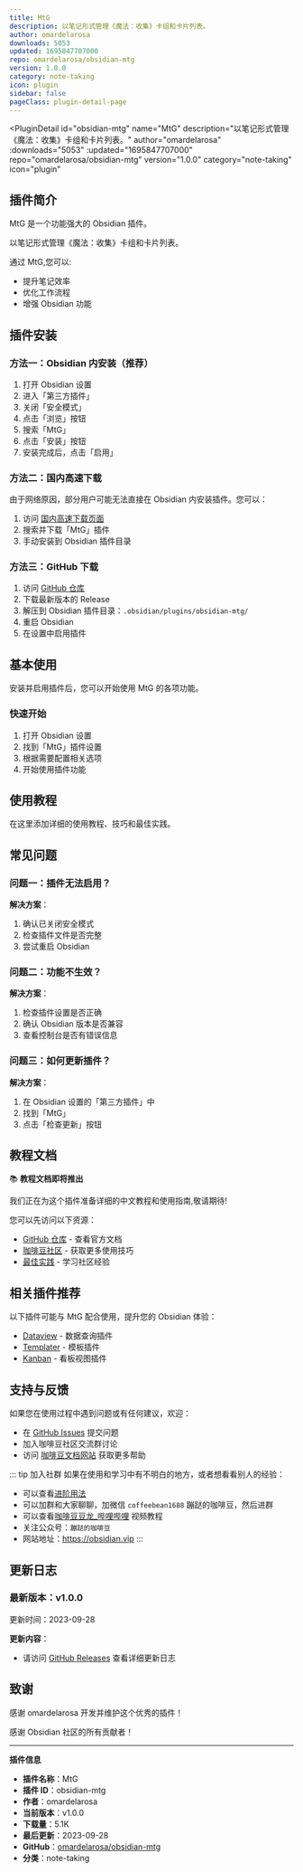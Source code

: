 ```yaml
---
title: MtG
description: 以笔记形式管理《魔法：收集》卡组和卡片列表。
author: omardelarosa
downloads: 5053
updated: 1695847707000
repo: omardelarosa/obsidian-mtg
version: 1.0.0
category: note-taking
icon: plugin
sidebar: false
pageClass: plugin-detail-page
---
```


<PluginDetail
  id="obsidian-mtg"
  name="MtG"
  description="以笔记形式管理《魔法：收集》卡组和卡片列表。"
  author="omardelarosa"
  :downloads="5053"
  :updated="1695847707000"
  repo="omardelarosa/obsidian-mtg"
  version="1.0.0"
  category="note-taking"
  icon="plugin"
>

<!-- AUTO_GENERATED_START -->
## 插件简介

MtG 是一个功能强大的 Obsidian 插件。

以笔记形式管理《魔法：收集》卡组和卡片列表。

通过 MtG,您可以:

- 提升笔记效率
- 优化工作流程
- 增强 Obsidian 功能

<!-- AUTO_GENERATED_END -->

<!-- AUTO_GENERATED_START -->
## 插件安装

### 方法一：Obsidian 内安装（推荐）

1. 打开 Obsidian 设置
2. 进入「第三方插件」
3. 关闭「安全模式」
4. 点击「浏览」按钮
5. 搜索「MtG」
6. 点击「安装」按钮
7. 安装完成后，点击「启用」

### 方法二：国内高速下载

由于网络原因，部分用户可能无法直接在 Obsidian 内安装插件。您可以：

1. 访问 [国内高速下载页面](/zh/documentation/obsidian-plugins-download.html)
2. 搜索并下载「MtG」插件
3. 手动安装到 Obsidian 插件目录

### 方法三：GitHub 下载

1. 访问 [GitHub 仓库](https://github.com/omardelarosa/obsidian-mtg)
2. 下载最新版本的 Release
3. 解压到 Obsidian 插件目录：`.obsidian/plugins/obsidian-mtg/`
4. 重启 Obsidian
5. 在设置中启用插件

## 基本使用

安装并启用插件后，您可以开始使用 MtG 的各项功能。

### 快速开始

1. 打开 Obsidian 设置
2. 找到「MtG」插件设置
3. 根据需要配置相关选项
4. 开始使用插件功能

<!-- AUTO_GENERATED_END -->

<!-- CUSTOM_CONTENT_START:tutorial -->
## 使用教程

在这里添加详细的使用教程、技巧和最佳实践。

<!-- CUSTOM_CONTENT_END:tutorial -->

<!-- SHARED_CONTENT_START -->
## 常见问题

### 问题一：插件无法启用？

**解决方案**：
1. 确认已关闭安全模式
2. 检查插件文件是否完整
3. 尝试重启 Obsidian

### 问题二：功能不生效？

**解决方案**：
1. 检查插件设置是否正确
2. 确认 Obsidian 版本是否兼容
3. 查看控制台是否有错误信息

### 问题三：如何更新插件？

**解决方案**：
1. 在 Obsidian 设置的「第三方插件」中
2. 找到「MtG」
3. 点击「检查更新」按钮

## 教程文档

📚 **教程文档即将推出**

我们正在为这个插件准备详细的中文教程和使用指南,敬请期待!

您可以先访问以下资源：
- [GitHub 仓库](https://github.com/omardelarosa/obsidian-mtg) - 查看官方文档
- [咖啡豆社区](/zh/bases/) - 获取更多使用技巧
- [最佳实践](/zh/best-practices/) - 学习社区经验

## 相关插件推荐

以下插件可能与 MtG 配合使用，提升您的 Obsidian 体验：

- [Dataview](/zh/plugins/dataview.html) - 数据查询插件
- [Templater](/zh/plugins/templater-obsidian.html) - 模板插件
- [Kanban](/zh/plugins/obsidian-kanban.html) - 看板视图插件

## 支持与反馈

如果您在使用过程中遇到问题或有任何建议，欢迎：

- 在 [GitHub Issues](https://github.com/omardelarosa/obsidian-mtg/issues) 提交问题
- 加入咖啡豆社区交流群讨论
- 访问 [咖啡豆文档网站](https://obsidian.vip) 获取更多帮助

::: tip 加入社群
如果在使用和学习中有不明白的地方，或者想看看别人的经验：
- 可以查看[进阶用法](/zh/advanced)
- 可以加群和大家聊聊，加微信 `coffeebean1688` 蹦跶的咖啡豆，然后进群
- 可以查看[咖啡豆豆龙_哔哩哔哩](https://space.bilibili.com/618777356) 视频教程
- 关注公众号：`蹦跶的咖啡豆`
- 网站地址：https://obsidian.vip
:::
<!-- SHARED_CONTENT_END -->

<!-- AUTO_GENERATED_START -->
## 更新日志

### 最新版本：v1.0.0

更新时间：2023-09-28

**更新内容**：
- 请访问 [GitHub Releases](https://github.com/omardelarosa/obsidian-mtg/releases) 查看详细更新日志

## 致谢

感谢 omardelarosa 开发并维护这个优秀的插件！

感谢 Obsidian 社区的所有贡献者！

---

**插件信息**
- **插件名称**：MtG
- **插件 ID**：obsidian-mtg
- **作者**：omardelarosa
- **当前版本**：v1.0.0
- **下载量**：5.1K
- **最后更新**：2023-09-28
- **GitHub**：[omardelarosa/obsidian-mtg](https://github.com/omardelarosa/obsidian-mtg)
- **分类**：note-taking
<!-- AUTO_GENERATED_END -->

</PluginDetail>

